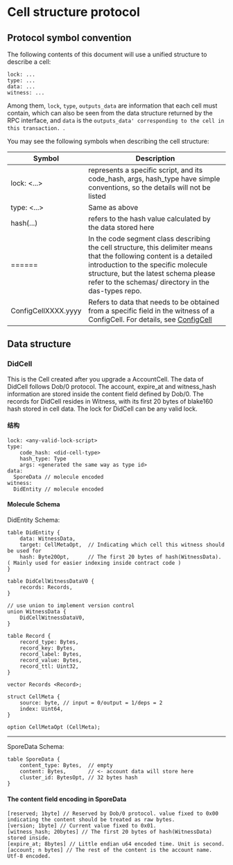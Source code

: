 # Cell structure protocol

## Protocol symbol convention

The following contents of this document will use a unified structure to describe a cell:

```
lock: ...
type: ...
data: ...
witness: ...
```

Among them, `lock`, `type`, `outputs_data` are information that each cell must contain, which can also be seen from the data structure returned by the RPC interface, and `data` is the `outputs_data' corresponding to the cell in this transaction. `. 

You may see the following symbols when describing the cell structure:

| Symbol                 | Description                                                                                                                                                                                                                                                 |
| ------------------- |-------------------------------------------------------------------------------------------------------------------------------------------------------------------------------------------------------------------------------------------------------------|
| lock: <...>         | represents a specific script, and its code_hash, args, hash_type have simple conventions, so the details will not be listed                                                                                                                                 |
| type: <...>         | Same as above                                                                                                                                                                                                                                               |
| hash(...)           | refers to the hash value calculated by the data stored here                                                                                                                                                                                                 |
| ======              | In the code segment class describing the cell structure, this delimiter means that the following content is a detailed introduction to the specific molecule structure, but the latest schema please refer to the schemas/ directory in the das-types repo. |
| ConfigCellXXXX.yyyy | Refers to data that needs to be obtained from a specific field in the witness of a ConfigCell. For details, see [ConfigCell](#ConfigCell)                                                                                                                                                                                       |

## Data structure

### DidCell

This is the Cell created after you upgrade a AccountCell. The data of DidCell follows Dob/0 protocol. The account, expire_at and witness_hash information are stored inside the content field defined by Dob/0. The records for DidCell resides in Witness, with its first 20 bytes of blake160 hash stored in cell data. The lock for DidCell can be any valid lock. 


#### 结构

```
lock: <any-valid-lock-script>
type: 
    code_hash: <did-cell-type>
    hash_type: Type
    args: <generated the same way as type id>
data:
  SporeData // molecule encoded
witness:
  DidEntity // molecule encoded
```

#### Molecule Schema

DidEntity Schema:

```
table DidEntity {
    data: WitnessData,
    target: CellMetaOpt,  // Indicating which cell this witness should be used for
    hash: Byte20Opt,      // The first 20 bytes of hash(WitnessData). ( Mainly used for easier indexing inside contract code )
}

table DidCellWitnessDataV0 {
    records: Records,
}

// use union to implement version control
union WitnessData {
    DidCellWitnessDataV0,
}

table Record {
    record_type: Bytes,
    record_key: Bytes,
    record_label: Bytes,
    record_value: Bytes,
    record_ttl: Uint32,
}

vector Records <Record>;

struct CellMeta {
    source: byte, // input = 0/output = 1/deps = 2
    index: Uint64,
}

option CellMetaOpt (CellMeta);

```

---------

SporeData Schema:

```
table SporeData {
    content_type: Bytes,  // empty
    content: Bytes,       // <- account data will store here
    cluster_id: BytesOpt, // 32 bytes hash
}
```

#### The content field encoding in SporeData

```
[reserved; 1byte] // Reserved by Dob/0 protocol. value fixed to 0x00 indicating the content should be treated as raw bytes.
[version; 1byte] // Current value fixed to 0x01.
[witness_hash; 20bytes] // The first 20 bytes of hash(WitnessData) stored inside.
[expire_at; 8bytes] // Little endian u64 encoded time. Unit is second.
[account; n bytes] // The rest of the content is the account name. Utf-8 encoded.
```